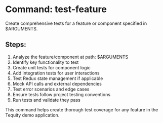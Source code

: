# Command: test-feature

Create comprehensive tests for a feature or component specified in $ARGUMENTS.

## Steps:
1. Analyze the feature/component at path: $ARGUMENTS
2. Identify key functionality to test
3. Create unit tests for component logic
4. Add integration tests for user interactions
5. Test Redux state management if applicable
6. Mock API calls and external dependencies
7. Test error scenarios and edge cases
8. Ensure tests follow project testing conventions
9. Run tests and validate they pass

This command helps create thorough test coverage for any feature in the Tequity demo application.